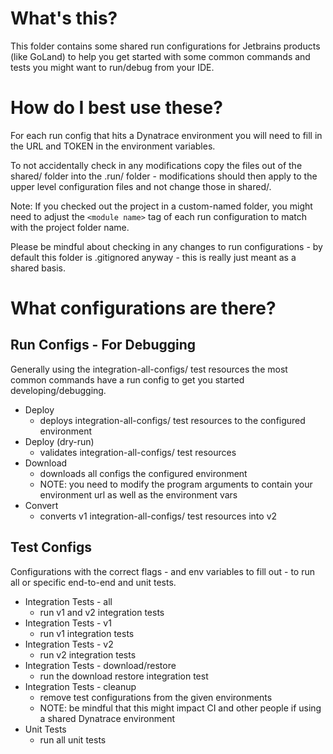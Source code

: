 # What's this?

This folder contains some shared run configurations for Jetbrains products (like GoLand) to help you get started with
some common commands and tests you might want to run/debug from your IDE.

# How do I best use these?

For each run config that hits a Dynatrace environment you will need to fill in the URL and TOKEN in the environment
variables.

To not accidentally check in any modifications copy the files out of the shared/ folder into the .run/ folder -
modifications should then apply to the upper level configuration files and not change those in shared/.

Note: If you checked out the project in a custom-named folder, you might need to adjust the `<module name>` tag
of each run configuration to match with the project folder name.

Please be mindful about checking in any changes to run configurations - by default this folder is .gitignored anyway -
this is really just meant as a shared basis.

# What configurations are there?

## Run Configs - For Debugging

Generally using the integration-all-configs/ test resources the most common commands have a run config to get you
started developing/debugging.

* Deploy
    * deploys integration-all-configs/ test resources to the configured environment
* Deploy (dry-run)
    * validates integration-all-configs/ test resources
* Download
    * downloads all configs the configured environment
    * NOTE: you need to modify the program arguments to contain your environment url as well as the environment vars
* Convert
    * converts v1 integration-all-configs/ test resources into v2

## Test Configs

Configurations with the correct flags - and env variables to fill out - to run all or specific end-to-end and unit
tests.

* Integration Tests - all
    * run v1 and v2 integration tests
* Integration Tests - v1
    * run v1 integration tests
* Integration Tests - v2
    * run v2 integration tests
* Integration Tests - download/restore
    * run the download restore integration test
* Integration Tests - cleanup
    * remove test configurations from the given environments
    * NOTE: be mindful that this might impact CI and other people if using a shared Dynatrace environment
* Unit Tests
    * run all unit tests
